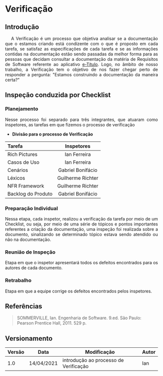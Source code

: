 # Verificação

## Introdução

<p style="text-indent: 20px; text-align: justify">
A Verificação é um processo que objetiva analisar se a documentação que o estamos criando está condizente com o que é proposto em cada tarefa, se satisfaz as especificações de cada tarefa e se as informações contidas na documentação estão sendo passadas da melhor forma para as pessoas que decidam consultar a documentação da matéria de Requisitos de Software referente ao aplicativo <a href="https://play.google.com/store/apps/details?id=br.jus.tse.eleitoral.etitulo&hl=pt_BR&gl=US" target="_blank">e-Título</a>. Logo, no âmbito de nosso trabalho, a Verificação tem o objetivo de nos fazer chegar perto de responder a pergunta: "Estamos construindo a documentação da maneira certa?"
</p>

## Inspeção conduzida por Checklist

### Planejamento

<p style="text-align: justify">
Nesse processo foi separado para três integrantes, que atuaram como inspetores, as tarefas em que fizemos o processo de verificação
</p>

- **Divisão para o processo de Verificação**

|Tarefa|Inspetores|
|:--|:--:|
|Rich Pictures|Ian Ferreira|
|Casos de Uso|Ian Ferreira|
|Cenários|Gabriel Bonifácio|
|Léxicos|Guilherme Richter|
|NFR Framework|Guilherme Richter|
|Backlog do Produto| Gabriel Bonifácio|


### Preparação Individual

<p style="text-align: justify">
Nessa etapa, cada inspetor, realizou a verificação da tarefa por meio de um Checklist, ou seja, por meio de uma série de tópicos e pontos importantes referentes a criação da documentação, uma inspeção foi realizada sobre a documento, sinalizando se determinado tópico estava sendo atendido ou não na documentação.
</p>

### Reunião de Inspeção

<p style="text-align: justify">
Etapa em que o inspetor apresentará todos os defeitos encontrados para os autores de cada documento.
</p>

### Retrabalho

<p style="text-align: justify">
Etapa em que a equipe corrige os defeitos encontrados pelos inspetores.
</p>

## Referências
> SOMMERVILLE, Ian. Engenharia de Software. 9.ed. São Paulo: Pearson Prentice Hall, 2011. 529 p.

## Versionamento
| Versão | Data | Modificação | Autor |
|--|--|--|--|
| 1.0 | 14/04/2021 | introdução ao processo de Verificação | Ian |

